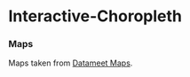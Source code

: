 # Interactive-Choropleth

### Maps
Maps taken from [Datameet Maps](https://github.com/datameet/maps).